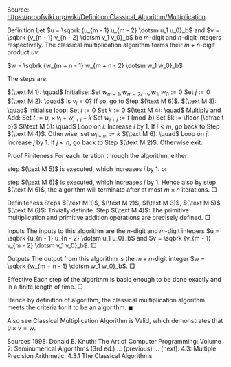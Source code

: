 # 

Source: https://proofwiki.org/wiki/Definition:Classical_Algorithm/Multiplication



Definition
Let $u = \sqbrk {u_{m - 1} u_{m - 2} \dotsm u_1 u_0}_b$ and $v = \sqbrk {v_{n - 1} v_{n - 2} \dotsm v_1 v_0}_b$ be $m$-digit and $n$-digit integers respectively.
The classical multiplication algorithm forms their $m + n$-digit product $u v$:

$w = \sqbrk {w_{m + n - 1} w_{m + n - 2} \dotsm w_1 w_0}_b$

The steps are:

$(\text M 1): \quad$ Initialise:
Set $w_{m - 1}, w_{m - 2}, \dotsc, w_1, w_0 := 0$
Set $j := 0$
$(\text M 2): \quad$ Is $v_j = 0$?
If so, go to Step $(\text M 6)$.
$(\text M 3): \quad$ Initialise loop:
Set $i := 0$
Set $k := 0$
$(\text M 4): \quad$ Multiply and Add:
Set $t := u_i \times v_j + w_{i + j} + k$
Set $w_{i + j} := t \pmod b$
Set $k := \floor {\dfrac t b}$
$(\text M 5): \quad$ Loop on $i$:
Increase $i$ by $1$.
If $i < m$, go back to Step $(\text M 4)$.
Otherwise, set $w_{j + m} := k$
$(\text M 6): \quad$ Loop on $j$:
Increase $j$ by $1$.
If $j < n$, go back to Step $(\text M 2)$.
Otherwise exit.


Proof
Finiteness
For each iteration through the algorithm, either:

step $(\text M 5)$ is executed, which increases $i$ by $1$.
or

step $(\text M 6)$ is executed, which increases $j$ by $1$.
Hence also by step $(\text M 6)$, the algorithm will terminate after at most $m \times n$ iterations.
$\Box$


Definiteness
Steps $(\text M 1)$, $(\text M 2)$, $(\text M 3)$, $(\text M 5)$, $(\text M 6)$: Trivially definite.
Step $(\text M 4)$: The primitive multiplication and primitive addition operations are precisely defined.
$\Box$


Inputs
The inputs to this algorithm are the $n$-digit and $m$-digit integers $u = \sqbrk {u_{n - 1} u_{n - 2} \dotsm u_1 u_0}_b$ and $v = \sqbrk {v_{m - 1} v_{m - 2} \dotsm v_1 v_0}_b$.
$\Box$


Outputs
The output from this algorithm is the $m + n$-digit integer $w = \sqbrk {w_{m + n - 1} \dotsm w_1 w_0}_b$.
$\Box$


Effective
Each step of the algorithm is basic enough to be done exactly and in a finite length of time.
$\Box$

Hence by definition of algorithm, the classical multiplication algorithm meets the criteria for it to be an algorithm.
$\blacksquare$


Also see
Classical Multiplication Algorithm is Valid, which demonstrates that $u \times v = w$.


Sources
1998: Donald E. Knuth: The Art of Computer Programming: Volume 2: Seminumerical Algorithms (3rd ed.) ... (previous) ... (next): $4.3$: Multiple Precision Arithmetic: $4.3.1$ The Classical Algorithms




